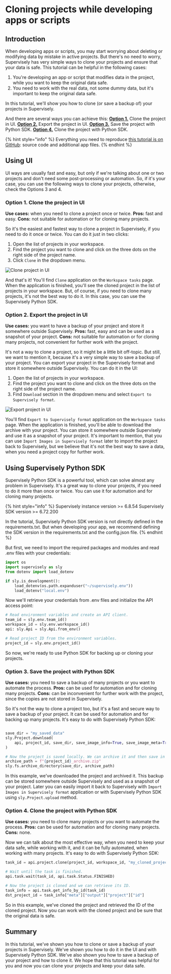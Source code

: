 # Cloning projects while developing apps or scripts


## Introduction

When developing apps or scripts, you may start worrying about deleting or modifying data by mistake in active projects. But there's no need to worry, Supervisely has very simple ways to clone your projects and ensure that your data is safe.
This tutorial can be helpful in the following cases:
1. You're developing an app or script that modifies data in the project, while you want to keep the original data safe.
2. You need to work with the real data, not some dummy data, but it's important to keep the original data safe.

In this tutorial, we'll show you how to clone (or save a backup of) your projects in Supervisely.

And there are several ways you can achieve this:
[**Option 1.**](backing-up-projects.md#option-1.-clone-the-project-in-ui) Clone the project in UI.
[**Option 2.**](backing-up-projects.md#option-2.-export-the-project-in-ui) Export the project in UI.
[**Option 3.**](backing-up-projects.md#option-3.-save-the-project-with-python-sdk) Save the project with Python SDK.
[**Option 4.**](backing-up-projects.md#option-4.-clone-the-project-with-python-sdk) Clone the project with Python SDK.

{% hint style="info" %}
Everything you need to reproduce [this tutorial is on GitHub](https://github.com/supervisely-ecosystem/backing-up-data): source code and additional app files.
{% endhint %}

## Using UI
UI ways are usually fast and easy, but only if we're talking about one or two projects and don't need some post-processing or automation. So, if it's your case, you can use the following ways to clone your projects, otherwise, check the Options 3 and 4.

### Option 1. Clone the project in UI
**Use cases:** when you need to clone a project once or twice.
**Pros:** fast and easy.
**Cons:** not suitable for automation or for cloning many projects.

So it's the easiest and fastest way to clone a project in Supervisely, if you need to do it once or twice. You can do it just in two clicks:
1. Open the list of projects in your workspace.
2. Find the project you want to clone and click on the three dots on the right side of the project name.
3. Click `Clone` in the dropdown menu.

![Clone project in UI](https://github-production-user-asset-6210df.s3.amazonaws.com/118521851/290832511-5ee60457-fba6-48e0-9321-c6535450a724.png)

And that's it! You'll find `Clone` application on the `Workspace tasks` page. When the application is finished, you'll see the cloned project in the list of projects in your workspace. But, of course, if you need to clone many projects, it's not the best way to do it. In this case, you can use the Supervisely Python SDK.

### Option 2. Export the project in UI
**Use cases:** you want to have a backup of your project and store it somewhere outside Supervisely.
**Pros:** fast, easy and can be used as a snapshot of your project.
**Cons:** not suitable for automation or for cloning many projects, not convenient for further work with the project.

It's not a way to clone a project, so it might be a little bit off-topic. But still, we want to mention it, because it's a very simple way to save a backup of your project. You can export your project in the Supervisely format and store it somewhere outside Supervisely. You can do it in the UI:
1. Open the list of projects in your workspace.
2. Find the project you want to clone and click on the three dots on the right side of the project name.
3. Find `Download` section in the dropdown menu and select `Export to Supervisely format`.

![Export project in UI](https://github-production-user-asset-6210df.s3.amazonaws.com/118521851/290832501-f40d6ffe-ff15-4e01-aa3a-53cb43110b03.png)

You'll find `Export to Supervisely format` application on the `Workspace tasks` page. When the application is finished, you'll be able to download the archive with your project. You can store it somewhere outside Supervisely and use it as a snapshot of your project. It's important to mention, that you can use `Import Images in Supervisely format` later to import the project back to Supervisely, but we believe that it's not the best way to save a data, when you need a project copy for further work.

## Using Supervisely Python SDK
Supervisely Python SDK is a powerful tool, which can solve almost any problem in Supervisely. It's a great way to clone your projects, if you need to do it more than once or twice. You can use it for automation and for cloning many projects.

{% hint style="info" %}
Supervisely instance version >= 6.8.54
Supervisely SDK version >= 6.72.200


In the tutorial, Supervisely Python SDK version is not directly defined in the requirements.txt. But when developing your app, we recommend defining the SDK version in the requirements.txt and the config.json file.
{% endhint %}

But first, we need to import the required packages and modules and read .env files with your credentials:

```python
import os
import supervisely as sly
from dotenv import load_dotenv

if sly.is_development():
    load_dotenv(os.path.expanduser("~/supervisely.env"))
    load_dotenv("local.env")
```

Now we'll retrieve your credentials from .env files and initialize the API access point:

```python
# Read environment variables and create an API client.
team_id = sly.env.team_id()
workspace_id = sly.env.workspace_id()
api: sly.Api = sly.Api.from_env()

# Read project ID from the environment variables.
project_id = sly.env.project_id()
```
So now, we're ready to use Python SDK for backing up or cloning your projects.


### Option 3. Save the project with Python SDK
**Use cases:** you need to save a backup of many projects or you want to automate the process.
**Pros:** can be used for automation and for cloning many projects.
**Cons:** can be inconvenient for further work with the project, since the copies are not stored in Supervisely.

So it's not the way to clone a project too, but it's a fast and secure way to save a backup of your project. It can be used for automation and for backing up many projects. It's easy to do with Supervisely Python SDK:

```python

save_dir = "my_saved_data"
sly.Project.download(
    api, project_id, save_dir, save_image_info=True, save_image_meta=True
)

# Now the project is saved locally. We can archive it and then save in another place.
archive_path = f"{project_id}_archive.zip"
sly.fs.archive_directory(save_dir, archive_path)
```

In this example, we've downloaded the project and archived it. This backup can be stored somewhere outside Supervisely and used as a snapshot of your project. Later you can easily import it back to Supervisely with `Import Images in Supervisely format` application or with Supervisely Python SDK using `sly.Project.upload` method.

### Option 4. Clone the project with Python SDK
**Use cases:** you need to clone many projects or you want to automate the process.
**Pros:** can be used for automation and for cloning many projects.
**Cons:** none.

Now we can talk about the most effective way, when you need to keep your data safe, while working with it, and it can be fully automated, when working with many projects. It's easy to do with Supervisely Python SDK:

```python
task_id = api.project.clone(project_id, workspace_id, "my_cloned_project")

# Wait until the task is finished.
api.task.wait(task_id, api.task.Status.FINISHED)

# Now the project is cloned and we can retrieve its ID.
task_info = api.task.get_info_by_id(task_id)
dst_project_id = task_info["meta"]["output"]["project"]["id"]
```

So in this example, we've cloned the project and retrieved the ID of the cloned project. Now you can work with the cloned project and be sure that the original data is safe. 

## Summary

In this tutorial, we've shown you how to clone or save a backup of your projects in Supervisely. We've shown you how to do it in the UI and with Supervisely Python SDK. We've also shown you how to save a backup of your project and how to clone it. We hope that this tutorial was helpful for you and now you can clone your projects and keep your data safe.